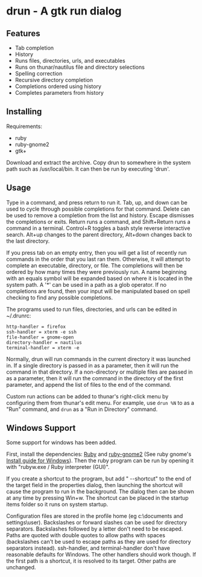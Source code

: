drun - A gtk run dialog
=======================

Features
--------

- Tab completion
- History
- Runs files, directories, urls, and executables
- Runs on thunar/nautilus file and directory selections
- Spelling correction
- Recursive directory completion
- Completions ordered using history
- Completes parameters from history

<h2>Installing</h2>

Requirements:

- ruby
- ruby-gnome2
- gtk+

Download and extract the archive. Copy drun to somewhere in the system path such as /usr/local/bin.
It can then be run by executing 'drun'.

Usage
-----

Type in a command, and press return to run it. Tab, up, and down can be used to
cycle through possible completions for that command. Delete can be used to remove
a completion from the list and history. Escape dismisses the completions or exits.
Return runs a command, and Shift+Return runs a command in a terminal. Control+R toggles
a bash style reverse interactive search. Alt+up changes to the parent directory, Alt+down
changes back to the last directory.

If you press tab on an empty entry, then you will get a list of recently run commands
in the order that you last ran them. Otherwise, it will attempt to complete an executable,
directory, or file. The completions will then be ordered by how many times they were previously
run. A name beginning with an equals symbol will be expanded based on where it is located in
the system path. A '*' can be used in a path as a glob operator. If no completions are found,
then your input will be manipulated based on spell checking to find any possible completions.

The programs used to run files, directories, and urls can be edited in ~/.drunrc:

	http-handler = firefox
	ssh-handler = xterm -e ssh
	file-handler = gnome-open
	directory-handler = nautilus
	terminal-handler = xterm -e

Normally, drun will run commands in the current directory it was launched in.
If a single directory is passed in as a parameter, then it will run the command in that directory.
If a non-directory or multiple files are passed in as a parameter, then it will run the command in the directory of the first parameter, and
append the list of files to the end of the command.

Custom run actions can be added to thunar's right-click menu by configuring them from thunar's edit menu. For example, use `drun %N` to as a
"Run" command, and `drun` as a "Run in Directory" command.

Windows Support
---------------

Some support for windows has been added.

First, install the dependencies: [Ruby](http://rubyinstaller.org/) and
[ruby-gnome2](http://prdownloads.sourceforge.net/ruby-gnome2/ruby-gnome2-0.16.0-1-i386-mswin32.exe?download)
(See ruby gnome's [Install guide for Windows](http://ruby-gnome2.sourceforge.jp/hiki.cgi?Install+Guide+for+Windows)).
Then the ruby program can be run by opening it with "rubyw.exe / Ruby interpreter (GUI)".

If you create a shortcut to the program, but add " --shortcut" to the end of the target field in the properties dialog, then
launching the shortcut will cause the program to run in the background. The dialog then can be shown at any time by pressing Win+w.
The shortcut can be placed in the startup items folder so it runs on system startup.

Configuration files are stored in the profile home (eg c:\documents and settings\user).
Backslashes or forward slashes can be used for directory separators. Backslashes followed by a letter don't need to be escaped.
Paths are quoted with double quotes to allow paths with spaces (backslashes can't be used to escape paths as they are used for directory separators instead).
ssh-handler, and terminal-handler don't have reasonable defaults for Windows. The other handlers should work though.
If the first path is a shortcut, it is resolved to its target. Other paths are unchanged.
